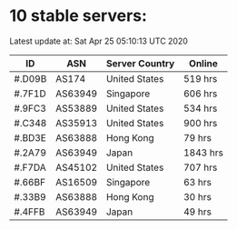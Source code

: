 # 10 stable servers:

Latest update at: Sat Apr 25 05:10:13 UTC 2020

| ID | ASN | Server Country | Online |
| -- | --- | -------------- | ------ |
| #.D09B | AS174 | United States | 519 hrs |
| #.7F1D | AS63949 | Singapore | 606 hrs |
| #.9FC3 | AS53889 | United States | 534 hrs |
| #.C348 | AS35913 | United States | 900 hrs |
| #.BD3E | AS63888 | Hong Kong | 79 hrs |
| #.2A79 | AS63949 | Japan | 1843 hrs |
| #.F7DA | AS45102 | United States | 707 hrs |
| #.66BF | AS16509 | Singapore | 63 hrs |
| #.33B9 | AS63888 | Hong Kong | 30 hrs |
| #.4FFB | AS63949 | Japan | 49 hrs |

